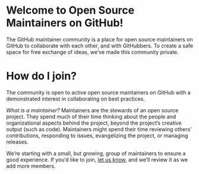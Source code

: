 # Welcome to Open Source Maintainers on GitHub!
The GitHub maintainer community is a place for open source maintainers on GitHub to collaborate with each other, and with GitHubbers. To create a safe space for free exchange of ideas, we’ve made this community private.

# How do I join?
The community is open to active open source maintainers on GitHub with a demonstrated interest in collaborating on best practices.

_What is a maintainer?_ Maintainers are the stewards of an open source project. They spend much of their time thinking about the people and organizational aspects behind the project, beyond the project’s creative output (such as code). Maintainers might spend their time reviewing others’ contributions, responding to issues, evangelizing the project, or managing releases.

We’re starting with a small, but growing, group of maintainers to ensure a good experience. If you’d like to join, [let us know](https://goo.gl/forms/0dgiaQXrmIV7OfsI3), and we’ll review it as we add more members.
